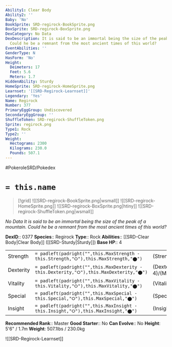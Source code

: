 ```yaml
---
Ability1: Clear Body
Ability2: ''
Baby: 'No'
BookSprite: SRD-regirock-BookSprite.png
BoxSprite: SRD-regirock-BoxSprite.png
DexCategory: No Data
DexDescription: It is said to be an immortal being the size of the peak of a mountain.
  Could he be a remnant from the most ancient times of this world?
EventAbilities: ''
GenderType: N
HasForm: 'No'
Height:
  Deimeters: 17
  Feet: 5.6
  Meters: 1.7
HiddenAbility: Sturdy
HomeSprite: SRD-regirock-HomeSprite.png
Learnset: '[[SRD-Regirock-Learnset]]'
Legendary: 'Yes'
Name: Regirock
Number: 377
PrimaryEggGroup: Undiscovered
SecondaryEggGroup: ''
ShuffleToken: SRD-regirock-ShuffleToken.png
Sprite: regirock.png
Type1: Rock
Type2: ''
Weight:
  Hectograms: 2300
  Kilograms: 230.0
  Pounds: 507.1
---
```


#PokeroleSRD/Pokedex

# `= this.name`

> [!grid]
> ![[SRD-regirock-BookSprite.png|wsmall]]
> ![[SRD-regirock-HomeSprite.png]]
> ![[SRD-regirock-BoxSprite.png|htiny]]
> ![[SRD-regirock-ShuffleToken.png|wsmall]]


*No Data*
*It is said to be an immortal being the size of the peak of a mountain. Could he be a remnant from the most ancient times of this world?*

**DexID**:: 0377
**Species**:: Regirock
**Type**:: Rock
**Abilities**:: [[SRD-Clear Body|Clear Body]] ([[SRD-Sturdy|Sturdy]])
**Base HP**:: 4

|           |                                                                                        |                                          |
| --------- | -------------------------------------------------------------------------------------- | ---------------------------------------- |
| Strength  | `= padleft(padright("",this.MaxStrength - this.Strength,"⭘"),this.MaxStrength,"⬤")`    | (Strength::6)/(MaxStrength::6)   |
| Dexterity | `= padleft(padright("",this.MaxDexterity - this.Dexterity,"⭘"),this.MaxDexterity,"⬤")` | (Dexterity:: 4)/(MaxDexterity::4) |
| Vitality  | `= padleft(padright("",this.MaxVitality - this.Vitality,"⭘"),this.MaxVitality,"⬤")`    | (Vitality::10)/(MaxVitality::10)   |
| Special   | `= padleft(padright("",this.MaxSpecial - this.Special,"⭘"),this.MaxSpecial,"⬤")`       | (Special::4)/(MaxSpecial::4)     |
| Insight   | `= padleft(padright("",this.MaxInsight - this.Insight,"⭘"),this.MaxInsight,"⬤")`       | (Insight::6)/(MaxInsight::6)     |


**Recommended Rank**:: Master
**Good Starter**:: No
**Can Evolve**:: No
**Height**: 5'6" / 1.7m
**Weight**: 507.1lbs / 230.0kg

![[SRD-Regirock-Learnset]]
